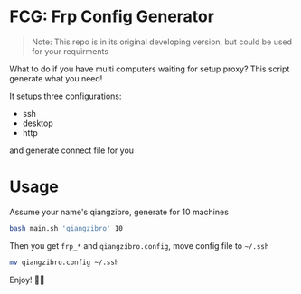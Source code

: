 # FCG: Frp Config Generator
> Note: This repo is in its original developing version, but could be used for your requirments

What to do if you have multi computers waiting for setup proxy? This script generate what you need!

It setups three configurations:
- ssh
- desktop
- http

and generate connect file for you

# Usage
Assume your name's qiangzibro, generate for 10 machines
```bash
bash main.sh 'qiangzibro' 10
```

Then you get `frp_*` and `qiangzibro.config`, move config file to `~/.ssh`
```bash
mv qiangzibro.config ~/.ssh
```

Enjoy! :beer::beer:
